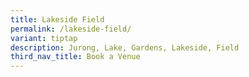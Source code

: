 ```yaml
---
title: Lakeside Field
permalink: /lakeside-field/
variant: tiptap
description: Jurong, Lake, Gardens, Lakeside, Field
third_nav_title: Book a Venue
---
```

